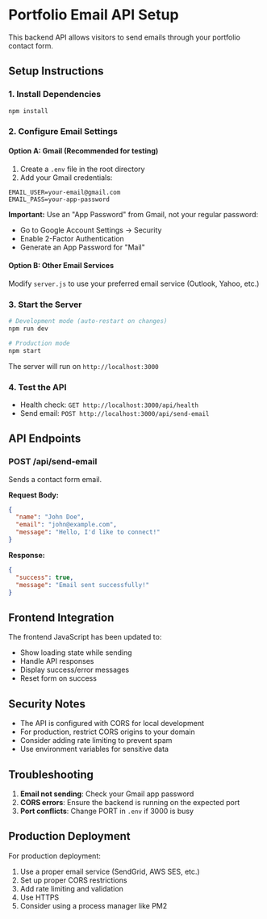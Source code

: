 # Portfolio Email API Setup

This backend API allows visitors to send emails through your portfolio contact form.

## Setup Instructions

### 1. Install Dependencies
```bash
npm install
```

### 2. Configure Email Settings

#### Option A: Gmail (Recommended for testing)
1. Create a `.env` file in the root directory
2. Add your Gmail credentials:
```
EMAIL_USER=your-email@gmail.com
EMAIL_PASS=your-app-password
```

**Important:** Use an "App Password" from Gmail, not your regular password:
- Go to Google Account Settings → Security
- Enable 2-Factor Authentication
- Generate an App Password for "Mail"

#### Option B: Other Email Services
Modify `server.js` to use your preferred email service (Outlook, Yahoo, etc.)

### 3. Start the Server
```bash
# Development mode (auto-restart on changes)
npm run dev

# Production mode
npm start
```

The server will run on `http://localhost:3000`

### 4. Test the API
- Health check: `GET http://localhost:3000/api/health`
- Send email: `POST http://localhost:3000/api/send-email`

## API Endpoints

### POST /api/send-email
Sends a contact form email.

**Request Body:**
```json
{
  "name": "John Doe",
  "email": "john@example.com",
  "message": "Hello, I'd like to connect!"
}
```

**Response:**
```json
{
  "success": true,
  "message": "Email sent successfully!"
}
```

## Frontend Integration

The frontend JavaScript has been updated to:
- Show loading state while sending
- Handle API responses
- Display success/error messages
- Reset form on success

## Security Notes

- The API is configured with CORS for local development
- For production, restrict CORS origins to your domain
- Consider adding rate limiting to prevent spam
- Use environment variables for sensitive data

## Troubleshooting

1. **Email not sending**: Check your Gmail app password
2. **CORS errors**: Ensure the backend is running on the expected port
3. **Port conflicts**: Change PORT in `.env` if 3000 is busy

## Production Deployment

For production deployment:
1. Use a proper email service (SendGrid, AWS SES, etc.)
2. Set up proper CORS restrictions
3. Add rate limiting and validation
4. Use HTTPS
5. Consider using a process manager like PM2
